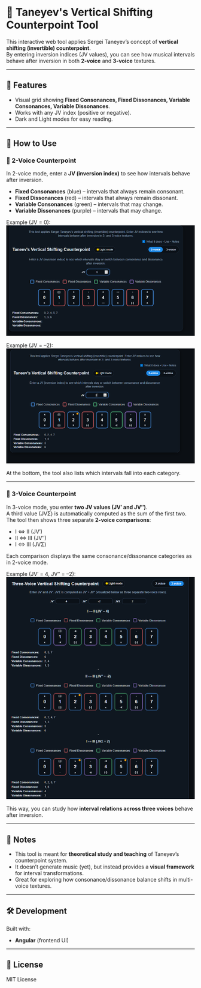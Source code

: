 # 🎼 Taneyev's Vertical Shifting Counterpoint Tool

This interactive web tool applies Sergei Taneyev’s concept of **vertical shifting (invertible) counterpoint**.  
By entering inversion indices (JV values), you can see how musical intervals behave after inversion in both **2-voice** and **3-voice** textures.

---

## 🚀 Features
- Visual grid showing **Fixed Consonances, Fixed Dissonances, Variable Consonances, Variable Dissonances**.
- Works with any JV index (positive or negative).
- Dark and Light modes for easy reading.

---

## 📖 How to Use

### 🔹 2-Voice Counterpoint

In 2-voice mode, enter a **JV (inversion index)** to see how intervals behave after inversion.

- **Fixed Consonances** (blue) – intervals that always remain consonant.
- **Fixed Dissonances** (red) – intervals that always remain dissonant.
- **Variable Consonances** (green) – intervals that may change.
- **Variable Dissonances** (purple) – intervals that may change.

Example (JV = 0):  
![2-voice JV=0](./images/2voice-jv0.png)

Example (JV = –2):  
![2-voice JV=-2](./images/2voice-jv-2.png)

At the bottom, the tool also lists which intervals fall into each category.

---

### 🔹 3-Voice Counterpoint

In 3-voice mode, you enter **two JV values (JV′ and JV″)**.  
A third value (JVΣ) is automatically computed as the sum of the first two.  
The tool then shows three separate **2-voice comparisons**:

- I ⇔ II (JV′)
- II ⇔ III (JV″)
- I ⇔ III (JVΣ)

Each comparison displays the same consonance/dissonance categories as in 2-voice mode.

Example (JV′ = 4, JV″ = –2):  
![3-voice example](./images/3voice-example.png)

This way, you can study how **interval relations across three voices** behave after inversion.

---

## 📌 Notes
- This tool is meant for **theoretical study and teaching** of Taneyev’s counterpoint system.
- It doesn’t generate music (yet), but instead provides a **visual framework** for interval transformations.
- Great for exploring how consonance/dissonance balance shifts in multi-voice textures.

---

## 🛠️ Development
Built with:
- **Angular** (frontend UI)

---

## 📜 License
MIT License
